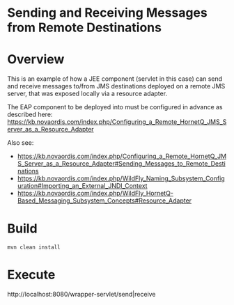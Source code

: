 # Sending and Receiving Messages from Remote Destinations

# Overview

This is an example of how a JEE component (servlet in this case) can send and receive
messages to/from JMS destinations deployed on a remote JMS server, that was exposed
locally via a resource adapter.

The EAP component to be deployed into must be configured in advance as described here: 
https://kb.novaordis.com/index.php/Configuring_a_Remote_HornetQ_JMS_Server_as_a_Resource_Adapter

Also see:

* https://kb.novaordis.com/index.php/Configuring_a_Remote_HornetQ_JMS_Server_as_a_Resource_Adapter#Sending_Messages_to_Remote_Destinations
* https://kb.novaordis.com/index.php/WildFly_Naming_Subsystem_Configuration#Importing_an_External_JNDI_Context
* https://kb.novaordis.com/index.php/WildFly_HornetQ-Based_Messaging_Subsystem_Concepts#Resource_Adapter

# Build

```
mvn clean install
```

# Execute

http://localhost:8080/wrapper-servlet/send|receive



